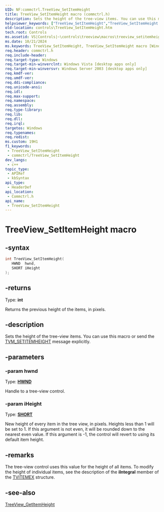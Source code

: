 ```yaml
---
UID: NF:commctrl.TreeView_SetItemHeight
title: TreeView_SetItemHeight macro (commctrl.h)
description: Sets the height of the tree-view items. You can use this macro or send the TVM_SETITEMHEIGHT message explicitly.
helpviewer_keywords: ["TreeView_SetItemHeight","TreeView_SetItemHeight macro [Windows Controls]","_win32_TreeView_SetItemHeight","_win32_TreeView_SetItemHeight_cpp","commctrl/TreeView_SetItemHeight","controls.TreeView_SetItemHeight","controls._win32_TreeView_SetItemHeight"]
old-location: controls\TreeView_SetItemHeight.htm
tech.root: Controls
ms.assetid: VS|Controls|~\controls\treeview\macros\treeview_setitemheight.htm
ms.date: 10/21/2024
ms.keywords: TreeView_SetItemHeight, TreeView_SetItemHeight macro [Windows Controls], _win32_TreeView_SetItemHeight, _win32_TreeView_SetItemHeight_cpp, commctrl/TreeView_SetItemHeight, controls.TreeView_SetItemHeight, controls._win32_TreeView_SetItemHeight
req.header: commctrl.h
req.include-header: 
req.target-type: Windows
req.target-min-winverclnt: Windows Vista [desktop apps only]
req.target-min-winversvr: Windows Server 2003 [desktop apps only]
req.kmdf-ver: 
req.umdf-ver: 
req.ddi-compliance: 
req.unicode-ansi: 
req.idl: 
req.max-support: 
req.namespace: 
req.assembly: 
req.type-library: 
req.lib: 
req.dll: 
req.irql: 
targetos: Windows
req.typenames: 
req.redist: 
ms.custom: 19H1
f1_keywords:
 - TreeView_SetItemHeight
 - commctrl/TreeView_SetItemHeight
dev_langs:
 - c++
topic_type:
 - APIRef
 - kbSyntax
api_type:
 - HeaderDef
api_location:
 - Commctrl.h
api_name:
 - TreeView_SetItemHeight
---
```


# TreeView_SetItemHeight macro

## -syntax

```cpp
int TreeView_SetItemHeight(
   HWND  hwnd,
   SHORT iHeight
);
```

## -returns

Type: **int**

Returns the previous height of the items, in pixels.


## -description

Sets the height of the tree-view items. You can use this macro or send the <a href="/windows/desktop/Controls/tvm-setitemheight">TVM_SETITEMHEIGHT</a> message explicitly.

## -parameters

### -param hwnd

Type: <b><a href="/windows/desktop/WinProg/windows-data-types">HWND</a></b>

Handle to a tree-view control.

### -param iHeight

Type: <b><a href="/windows/desktop/WinProg/windows-data-types">SHORT</a></b>

New height of every item in the tree view, in pixels. Heights less than 1 will be set to 1. If this argument is not even, it will be rounded down to the nearest even value. If this argument is -1, the control will revert to using its default item height.

## -remarks

The tree-view control uses this value for the height of all items. To modify the height of individual items, see the description of the <b>iIntegral</b> member of the <a href="/windows/desktop/api/commctrl/ns-commctrl-tvitemexa">TVITEMEX</a> structure.

## -see-also

<a href="/windows/desktop/api/commctrl/nf-commctrl-treeview_getitemheight">TreeView_GetItemHeight</a>

